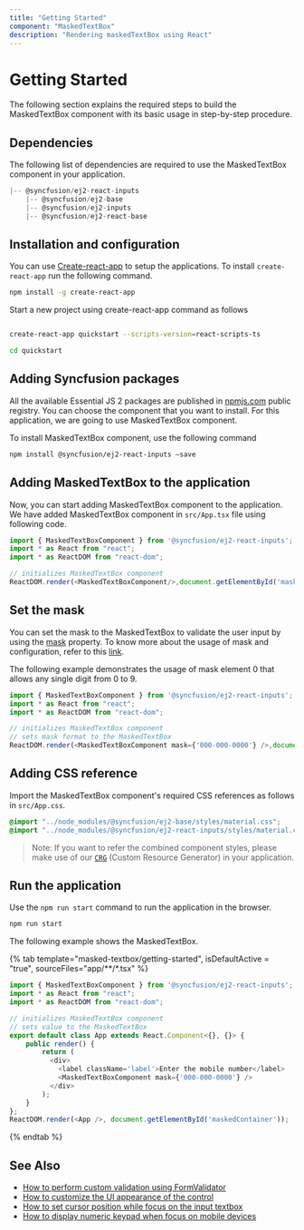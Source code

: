 ```yaml
---
title: "Getting Started"
component: "MaskedTextBox"
description: "Rendering maskedTextBox using React"
---
```


# Getting Started

The following section explains the required steps to build the
MaskedTextBox component with its basic usage in step-by-step procedure.

## Dependencies

The following list of dependencies are required to use the MaskedTextBox component in your application.

```javascript
|-- @syncfusion/ej2-react-inputs
    |-- @syncfusion/ej2-base
    |-- @syncfusion/ej2-inputs
    |-- @syncfusion/ej2-react-base
```

## Installation and configuration

You can use [Create-react-app](https://github.com/facebookincubator/create-react-app) to setup the applications.
To install `create-react-app` run the following command.

```bash
npm install -g create-react-app
```

Start a new project using create-react-app command as follows

```bash

create-react-app quickstart --scripts-version=react-scripts-ts

cd quickstart

```

## Adding Syncfusion packages

All the available Essential JS 2 packages are published in [npmjs.com](https://www.npmjs.com/~syncfusionorg) public registry.
You can choose the component that you want to install. For this application, we are going to use MaskedTextBox component.

To install MaskedTextBox component, use the following command

```bash
npm install @syncfusion/ej2-react-inputs –save
```

## Adding MaskedTextBox to the application

Now, you can start adding MaskedTextBox component to the application. We have added MaskedTextBox component in `src/App.tsx`
file using following code.

```typescript
import { MaskedTextBoxComponent } from '@syncfusion/ej2-react-inputs';
import * as React from "react";
import * as ReactDOM from "react-dom";

// initializes MaskedTextBox component
ReactDOM.render(<MaskedTextBoxComponent/>,document.getElementById('maskedContainer'));

```

## Set the mask

You can set the mask to the MaskedTextBox to validate the user input by using the
[mask](../api/maskedtextbox#mask) property. To know more about
the usage of mask and configuration, refer to this [link](./mask-configuration/).

The following example demonstrates the usage of mask element 0 that allows any single digit from 0 to 9.

```typescript
import { MaskedTextBoxComponent } from '@syncfusion/ej2-react-inputs';
import * as React from "react";
import * as ReactDOM from "react-dom";

// initializes MaskedTextBox component
// sets mask format to the MaskedTextBox
ReactDOM.render(<MaskedTextBoxComponent mask={'000-000-0000'} />,document.getElementById('maskedContainer'));

```

## Adding CSS reference

Import the MaskedTextBox component's required CSS references as follows in `src/App.css`.

```css
@import "../node_modules/@syncfusion/ej2-base/styles/material.css";
@import "../node_modules/@syncfusion/ej2-react-inputs/styles/material.css";
```

>Note: If you want to refer the combined component styles, please make use of our [`CRG`](https://ej2crg.azurewebsites.net/) (Custom Resource Generator) in your application.

## Run the application

Use the `npm run start` command to run the application in the browser.

```cmd
npm run start
```

The following example shows the MaskedTextBox.

{% tab template="masked-textbox/getting-started", isDefaultActive = "true", sourceFiles="app/**/*.tsx" %}

```typescript
import { MaskedTextBoxComponent } from '@syncfusion/ej2-react-inputs';
import * as React from "react";
import * as ReactDOM from "react-dom";

// initializes MaskedTextBox component
// sets value to the MaskedTextBox
export default class App extends React.Component<{}, {}> {
    public render() {
        return (
          <div>
            <label className='label'>Enter the mobile number</label>
            <MaskedTextBoxComponent mask={'000-000-0000'} />
          </div>
        );
    }
};
ReactDOM.render(<App />, document.getElementById('maskedContainer'));

```

{% endtab %}

## See Also

* [How to perform custom validation using FormValidator](./how-to/perform-custom-validation-using-form-validator/)
* [How to customize the UI appearance of the control](./how-to/customize-the-ui-appearance-of-the-control/)
* [How to set cursor position while focus on the input textbox](./how-to/set-cursor-position-while-focus-on-the-input-textbox/)
* [How to display numeric keypad when focus on mobile devices](./how-to/display-numeric-keypad-when-focus-on-mobile-devices/)